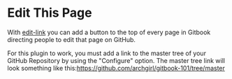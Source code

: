 # Edit This Page

With [edit-link](https://plugins.gitbook.com/plugin/edit-link) you can add a button to the top of every page in Gitbook directing people to edit that page on GitHub.

For this plugin to work, you must add a link to the master tree of your GitHub Repository by using the "Configure" option. The master tree link will look something like this:             https://github.com/archgirl/gitbook-101/tree/master

